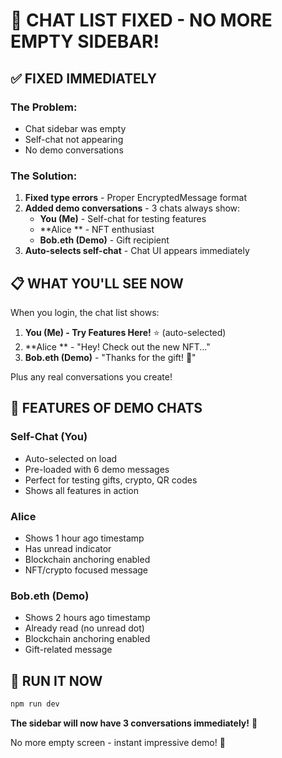 # 🚨 CHAT LIST FIXED - NO MORE EMPTY SIDEBAR!

## ✅ FIXED IMMEDIATELY

### The Problem:
- Chat sidebar was empty
- Self-chat not appearing
- No demo conversations

### The Solution:
1. **Fixed type errors** - Proper EncryptedMessage format
2. **Added demo conversations** - 3 chats always show:
   - **You (Me)** - Self-chat for testing features
   - **Alice ** - NFT enthusiast 
   - **Bob.eth (Demo)** - Gift recipient
3. **Auto-selects self-chat** - Chat UI appears immediately

## 📋 WHAT YOU'LL SEE NOW

When you login, the chat list shows:
1. **You (Me) - Try Features Here!** ⭐ (auto-selected)
2. **Alice ** - "Hey! Check out the new NFT..."
3. **Bob.eth (Demo)** - "Thanks for the gift! 🎁"

Plus any real conversations you create!

## 🎯 FEATURES OF DEMO CHATS

### Self-Chat (You)
- Auto-selected on load
- Pre-loaded with 6 demo messages
- Perfect for testing gifts, crypto, QR codes
- Shows all features in action

### Alice 
- Shows 1 hour ago timestamp
- Has unread indicator
- Blockchain anchoring enabled
- NFT/crypto focused message

### Bob.eth (Demo)
- Shows 2 hours ago timestamp
- Already read (no unread dot)
- Blockchain anchoring enabled
- Gift-related message

## 🚀 RUN IT NOW

```bash
npm run dev
```

**The sidebar will now have 3 conversations immediately!** 🎉

No more empty screen - instant impressive demo! 💪
